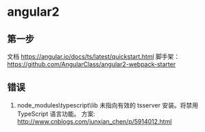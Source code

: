 # angular2

## 第一步
文档 https://angular.io/docs/ts/latest/quickstart.html
脚手架：https://github.com/AngularClass/angular2-webpack-starter


## 错误
1. node_modules\typescript\lib 未指向有效的 tsserver 安装。将禁用 TypeScript 语言功能。
   方案: http://www.cnblogs.com/junxian_chen/p/5914012.html
